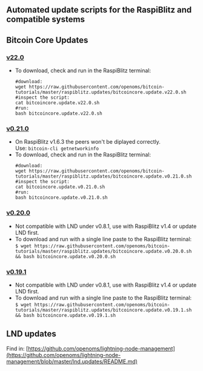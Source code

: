 ## Automated update scripts for the RaspiBlitz and compatible systems

## Bitcoin Core Updates

### [v22.0](/raspiblitz.updates/bitcoincore.update.v22.0.sh)
* To download, check and run in the RaspiBlitz terminal:  
    ```
    #download:
    wget https://raw.githubusercontent.com/openoms/bitcoin-tutorials/master/raspiblitz.updates/bitcoincore.update.v22.0.sh
    #inspect the script:
    cat bitcoincore.update.v22.0.sh
    #run:
    bash bitcoincore.update.v22.0.sh
    ```

### [v0.21.0](/raspiblitz.updates/bitcoincore.update.v0.21.0.sh)
* On RaspiBlitz v1.6.3 the peers won't be diplayed correctly.  
  Use: `bitcoin-cli getnetworkinfo`
* To download, check and run in the RaspiBlitz terminal:  
    ```
    #download:
    wget https://raw.githubusercontent.com/openoms/bitcoin-tutorials/master/raspiblitz.updates/bitcoincore.update.v0.21.0.sh
    #inspect the script:
    cat bitcoincore.update.v0.21.0.sh
    #run:
    bash bitcoincore.update.v0.21.0.sh
    ```

### [v0.20.0](/raspiblitz.updates/bitcoincore.update.v0.20.0.sh)
* Not compatible with LND under v0.8.1, use with RaspiBlitz v1.4 or update LND first.
* To download and run with a single line paste to the RaspiBlitz terminal:  
`$ wget https://raw.githubusercontent.com/openoms/bitcoin-tutorials/master/raspiblitz.updates/bitcoincore.update.v0.20.0.sh && bash bitcoincore.update.v0.20.0.sh`

### [v0.19.1](/raspiblitz.updates/bitcoincore.update.v0.19.1.sh)
* Not compatible with LND under v0.8.1, use with RaspiBlitz v1.4 or update LND first.
* To download and run with a single line paste to the RaspiBlitz terminal:  
`$ wget https://raw.githubusercontent.com/openoms/bitcoin-tutorials/master/raspiblitz.updates/bitcoincore.update.v0.19.1.sh && bash bitcoincore.update.v0.19.1.sh`

## LND updates
Find in: [https://github.com/openoms/lightning-node-management](https://github.com/openoms/lightning-node-management/blob/master/lnd.updates/README.md)